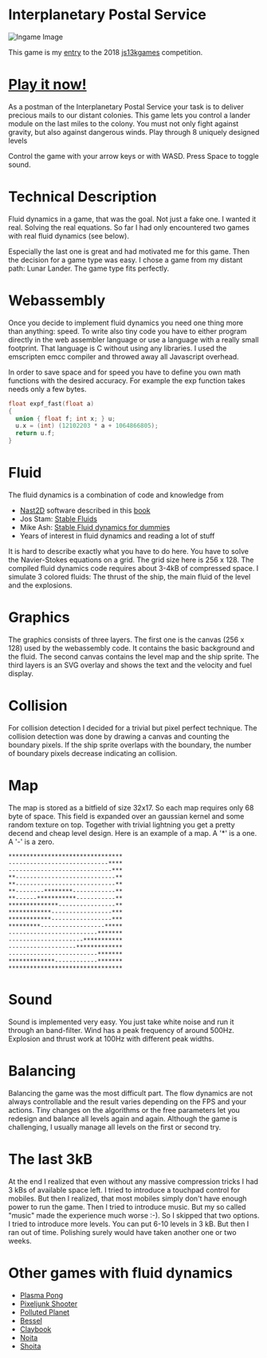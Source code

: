 # Interplanetary Postal Service

![Ingame Image](https://github.com/s-macke/Interplanetary-Postal-Service/blob/master/images/IPShigh.png)

This game is my [entry](https://js13kgames.com/entries/interplanetary-postal-service) to the 2018 [js13kgames](https://js13kgames.com) competition.

# [Play it now!](https://js13kgames.com/games/interplanetary-postal-service/index.html) 

As a postman of the Interplanetary Postal Service your task is to deliver 
precious mails to our distant colonies. This game lets you control a lander module 
on the last miles to the colony. You must not only fight against gravity, 
but also against dangerous winds. Play through 8 uniquely designed levels

Control the game with your arrow keys or with WASD. Press Space to toggle sound.

# Technical Description

Fluid dynamics in a game, that was the goal. Not just a fake one. I wanted it real. Solving the real equations. So far I had only encountered two games with real fluid dynamics (see below).

Especially the last one is great and had motivated me for this game. Then the decision for a game type was easy. I chose a game from my distant path: Lunar Lander. The game type fits perfectly.

# Webassembly

Once you decide to implement fluid dynamics you need one thing more than anything: speed. To write also tiny code you have to either program directly in the web assembler language or use a language with a really small footprint. That language is C without using any libraries. I used the emscripten emcc compiler and throwed away all Javascript overhead.

In order to save space and for speed you have to define you own math functions with the desired accuracy. For example the exp function takes needs only a few bytes.

```C
float expf_fast(float a)
{
  union { float f; int x; } u;
  u.x = (int) (12102203 * a + 1064866805);
  return u.f;
}
```

# Fluid

The fluid dynamics is a combination of code and knowledge from 

 * [Nast2D](http://wissrech.ins.uni-bonn.de/research/projects/NaSt2D/index.html) software described in this [book](https://www.amazon.com/Numerical-Simulation-Fluid-Dynamics-Introduction/dp/0898713986)
 * Jos Stam: [Stable Fluids](http://www.dgp.toronto.edu/people/stam/reality/Research/pdf/GDC03.pdf)
 * Mike Ash: [Stable Fluid dynamics for dummies](https://mikeash.com/pyblog/fluid-simulation-for-dummies.html)
 * Years of interest in fluid dynamics and reading a lot of stuff

It is hard to describe exactly what you have to do here. You have to solve the Navier-Stokes equations on a grid. The grid size here is 256 x 128. The compiled fluid dynamics code requires about 3-4kB of compressed space. I simulate 3 colored fluids: The thrust of the ship, the main fluid of the level and the explosions.

# Graphics

The graphics consists of three layers. The first one is the canvas (256 x 128) used by the webassembly code. It contains the basic background and the fluid. The second canvas contains the level map and the ship sprite. The third layers is an SVG overlay and shows the text and the velocity and fuel display.

# Collision

For collision detection I decided for a trivial but pixel perfect technique. The collision detection was done by drawing a canvas and counting the boundary pixels. If the ship sprite overlaps with the boundary, the number of boundary pixels decrease indicating  an collision.

# Map

The map is stored as a bitfield of size 32x17. So each map requires only 68 byte of space. This field is expanded over an gaussian kernel and some random texture on top. Together with trivial lightning you get a pretty decend and cheap level design.
Here is an example of a map. A '*' is a one. A '-' is a zero.

```
********************************
----------------------------****
-----------------------------***
**----------------------------**
**----------------------------**
**--------********------------**
**------***********-----------**
**************----------------**
************-----------------***
************-----------------***
*********------------------*****
-------------------------*******
---------------------***********
-------------------*************
-------------------------*******
*************------------*******
********************************
```

# Sound

Sound is implemented very easy. You just take white noise and run it through an band-filter. Wind has a peak frequency of around 500Hz. Explosion and thrust work at 100Hz with different peak widths.

# Balancing

Balancing the game was the most difficult part. The flow dynamics are not always controllable and the result varies depending on the FPS and your actions. Tiny changes on the algorithms or the free parameters let you redesign and balance all levels again and again.
Although the game is challenging, I usually manage all levels on the first or second try.

# The last 3kB

At the end I realized that even without any massive compression tricks I had 3 kBs of available space left. I tried to introduce a touchpad control for mobiles. But then I realized, that most mobiles simply don't have enough power to run the game. Then I tried to introduce music. But my so called "music" made the experience much worse :-). So I skipped that two options. 
I tried to introduce more levels. You can put 6-10 levels in 3 kB. But then I ran out of time. Polishing surely would have taken another one or two weeks. 

# Other games with fluid dynamics

*  [Plasma Pong](https://en.wikipedia.org/wiki/Plasma_Pong) 
*  [Pixeljunk Shooter](https://en.wikipedia.org/wiki/PixelJunk_Shooter)
*  [Polluted Planet](http://grantkot.com/pollutedplanet/)
*  [Bessel](https://store.steampowered.com/app/108500/Vessel/)
*  [Claybook](https://store.steampowered.com/app/108500/Vessel/)
*  [Noita](https://store.steampowered.com/app/881100/Noita/)
*  [Shoita](http://www.the2bears.com/?page_id=652)
